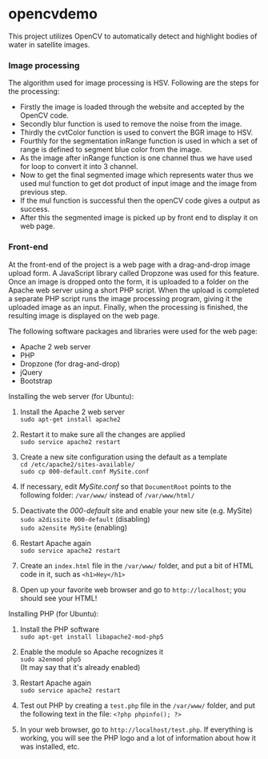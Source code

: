 # opencvdemo
This project utilizes OpenCV to automatically detect and highlight bodies of water in satellite images.

### Image processing
The algorithm used for image processing is HSV. Following are the steps for the processing:
- Firstly the image is loaded through the website and accepted by the OpenCV code.
- Secondly blur function is used to remove the noise from the image.
- Thirdly the cvtColor function is used to convert the BGR image to HSV.
- Fourthly for the segmentation inRange function is used in which a set of range is defined to segment blue color from the image.
- As the image after inRange function is one channel thus we have used for loop to convert it into 3 channel.
- Now to get the final segmented image which represents water thus we used mul function to get dot product of input image and the image from previous step.
- If the mul function is successful then the openCV code gives a output as success.
- After this the segmented image is picked up by front end to display it on web page.

### Front-end
At the front-end of the project is a web page with a drag-and-drop image upload form. A JavaScript library called Dropzone was used for this feature. Once an image is dropped onto the form, it is uploaded to a folder on the Apache web server using a short PHP script. When the upload is completed a separate PHP script runs the image processing program, giving it the uploaded image as an input. Finally, when the processing is finished, the resulting image is displayed on the web page.

The following software packages and libraries were used for the web page:

- Apache 2 web server
- PHP
- Dropzone (for drag-and-drop)
- jQuery
- Bootstrap

Installing the web server (for Ubuntu):

1. Install the Apache 2 web server  
`sudo apt-get install apache2`

2. Restart it to make sure all the changes are applied  
`sudo service apache2 restart`

3. Create a new site configuration using the default as a template  
`cd /etc/apache2/sites-available/`  
`sudo cp 000-default.conf MySite.conf`

4. If necessary, edit _MySite.conf_ so that `DocumentRoot` points to the following folder: `/var/www/` instead of `/var/www/html/`

5. Deactivate the _000-default_ site and enable your new site (e.g. MySite)  
`sudo a2dissite 000-default` (disabling)  
`sudo a2ensite MySite` (enabling)

6. Restart Apache again  
`sudo service apache2 restart`

7. Create an `index.html` file in the `/var/www/` folder, and put a bit of HTML code in it, such as `<h1>Hey</h1>`

8. Open up your favorite web browser and go to `http://localhost`; you should see your HTML!

Installing PHP (for Ubuntu):

1. Install the PHP software  
`sudo apt-get install libapache2-mod-php5`

2. Enable the module so Apache recognizes it  
`sudo a2enmod php5`  
(It may say that it's already enabled)

3. Restart Apache again  
`sudo service apache2 restart`

4. Test out PHP by creating a `test.php` file in the `/var/www/` folder, and put the following text in the file: `<?php phpinfo(); ?>`

5. In your web browser, go to `http://localhost/test.php`. If everything is working, you will see the PHP logo and a lot of information about how it was installed, etc.
